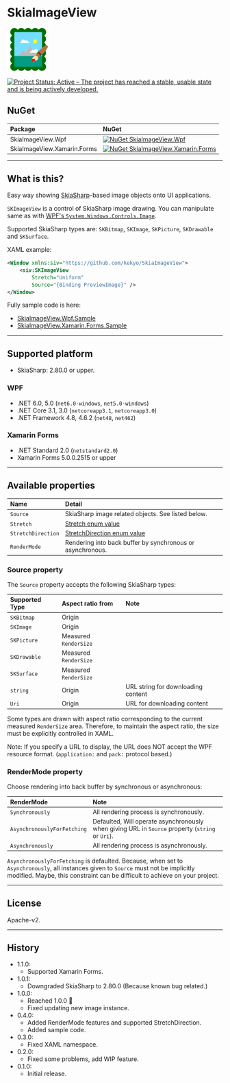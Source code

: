 # SkiaImageView

![SkiaImageView](Images/SkiaImageView.100.png)

[![Project Status: Active – The project has reached a stable, usable state and is being actively developed.](https://www.repostatus.org/badges/latest/active.svg)](https://www.repostatus.org/#active)

## NuGet

|Package|NuGet|
|:--|:--|
|SkiaImageView.Wpf|[![NuGet SkiaImageView.Wpf](https://img.shields.io/nuget/v/SkiaImageView.Wpf.svg?style=flat)](https://www.nuget.org/packages/SkiaImageView.Wpf)|
|SkiaImageView.Xamarin.Forms|[![NuGet SkiaImageView.Xamarin.Forms](https://img.shields.io/nuget/v/SkiaImageView.Xamarin.Forms.svg?style=flat)](https://www.nuget.org/packages/SkiaImageView.Xamarin.Forms)|

----

## What is this?

Easy way showing [SkiaSharp](https://github.com/mono/SkiaSharp)-based image objects onto UI applications.

`SKImageView` is a control of SkiaSharp image drawing.
You can manipulate same as with [WPF's `System.Windows.Controls.Image`](https://docs.microsoft.com/en-us/dotnet/api/system.windows.controls.image?view=windowsdesktop-6.0).

Supported SkiaSharp types are: `SKBitmap`, `SKImage`, `SKPicture`, `SKDrawable` and `SKSurface`.

XAML example:

```xml
<Window xmlns:siv="https://github.com/kekyo/SkiaImageView">
    <siv:SKImageView
        Stretch="Uniform"
        Source="{Binding PreviewImage}" />
</Window>
```

Fully sample code is here:

* [SkiaImageView.Wpf.Sample](https://github.com/kekyo/SkiaImageView/tree/main/samples/SkiaImageView.Wpf.Sample)
* [SkiaImageView.Xamarin.Forms.Sample](https://github.com/kekyo/SkiaImageView/tree/main/samples/SkiaImageView.Xamarin.Forms.Sample)

----

## Supported platform

* SkiaSharp: 2.80.0 or upper.

### WPF

* .NET 6.0, 5.0 (`net6.0-windows`, `net5.0-windows`)
* .NET Core 3.1, 3.0 (`netcoreapp3.1`, `netcoreapp3.0`)
* .NET Framework 4.8, 4.6.2 (`net48`, `net462`)

### Xamarin Forms

* .NET Standard 2.0 (`netstandard2.0`)
* Xamarin Forms 5.0.0.2515 or upper

----

## Available properties

|Name|Detail|
|:----|:----|
|`Source`|SkiaSharp image related objects. See listed below.|
|`Stretch`|[Stretch enum value](https://docs.microsoft.com/en-us/dotnet/api/system.windows.media.stretch?view=windowsdesktop-6.0)|
|`StretchDirection`|[StretchDirection enum value](https://docs.microsoft.com/en-us/dotnet/api/system.windows.controls.stretchdirection?view=windowsdesktop-6.0)|
|`RenderMode`|Rendering into back buffer by synchronous or asynchronous.|

### Source property

The `Source` property accepts the following SkiaSharp types:

|Supported Type|Aspect ratio from|Note|
|:----|:----|:----|
|`SKBitmap`|Origin| |
|`SKImage`|Origin| |
|`SKPicture`|Measured `RenderSize`| |
|`SKDrawable`|Measured `RenderSize`| |
|`SKSurface`|Measured `RenderSize`| |
|`string`|Origin|URL string for downloading content|
|`Uri`|Origin|URL for downloading content|

Some types are drawn with aspect ratio corresponding to the current measured `RenderSize` area.
Therefore, to maintain the aspect ratio, the size must be explicitly controlled in XAML.

Note: If you specify a URL to display, the URL does NOT accept the WPF resource format.
(`application:` and `pack:` protocol based.)

### RenderMode property

Choose rendering into back buffer by synchronous or asynchronous:

|RenderMode|Note|
|:----|:----|
|`Synchronously`|All rendering process is synchronously.|
|`AsynchronouslyForFetching`|Defaulted, Will operate asynchronously when giving URL in `Source` property (`string` or `Uri`).|
|`Asynchronously`|All rendering process is asynchronously.|

`AsynchronouslyForFetching` is defaulted.
Because, when set to `Asynchronously`, all instances given to `Source` must not be implicitly modified.
Maybe, this constraint can be difficult to achieve on your project.

----

## License

Apache-v2.

----

## History

* 1.1.0:
  * Supported Xamarin Forms.
* 1.0.1:
  * Downgraded SkiaSharp to 2.80.0 (Because known bug related.)
* 1.0.0:
  * Reached 1.0.0 🎉
  * Fixed updating new image instance.
* 0.4.0:
  * Added RenderMode features and supported StretchDirection.
  * Added sample code.
* 0.3.0:
  * Fixed XAML namespace.
* 0.2.0:
  * Fixed some problems, add WIP feature.
* 0.1.0:
  * Initial release.
